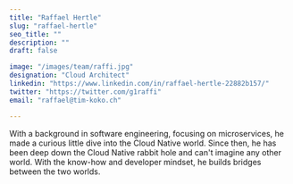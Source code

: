 ```yaml
---
title: "Raffael Hertle"
slug: "raffael-hertle"
seo_title: ""
description: ""
draft: false

image: "/images/team/raffi.jpg"
designation: "Cloud Architect"
linkedin: "https://www.linkedin.com/in/raffael-hertle-22882b157/"
twitter: "https://twitter.com/g1raffi"
email: "raffael@tim-koko.ch"

---
```


With a background in software engineering, focusing on microservices, he made a curious little dive into the Cloud Native world. Since then, he has been deep down the Cloud Native rabbit hole and can't imagine any other world. With the know-how and developer mindset, he builds bridges between the two worlds.
